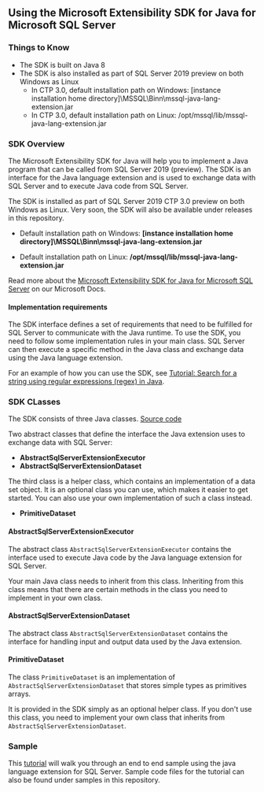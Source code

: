 ## Using the ​Microsoft Extensibility SDK for Java for Microsoft SQL Server​

### Things to Know

* The SDK is built on Java 8
* The SDK is also installed as part of SQL Server 2019 preview on both Windows as Linux
  * In CTP 3.0, default installation path on Windows: [instance installation home directory]\MSSQL\Binn\mssql-java-lang-extension.jar
  * In CTP 3.0, default installation path on Linux: /opt/mssql/lib/mssql-java-lang-extension.jar 

### SDK Overview

The Microsoft Extensibility SDK for Java will help you to implement a Java program that can be called from SQL Server 2019 (preview). The SDK is an interface for the Java language extension and is used to exchange data with SQL Server and to execute Java code from SQL Server.

The SDK is installed as part of SQL Server 2019 CTP 3.0 preview on both Windows as Linux.
Very soon, the SDK will also be available under releases in this repository.

+ Default installation path on Windows: **[instance installation home directory]\MSSQL\Binn\mssql-java-lang-extension.jar**

+ Default installation path on Linux: **/opt/mssql/lib/mssql-java-lang-extension.jar**

Read more about the [​Microsoft Extensibility SDK for Java for Microsoft SQL Server​](https://docs.microsoft.com/en-us/sql/language-extensions/how-to/extensibility-sdk-java-sql-server?view=sqlallproducts-allversions) on our Microsoft Docs.

#### Implementation requirements

The SDK interface defines a set of requirements that need to be fulfilled for SQL Server to communicate with the Java runtime. To use the SDK, you need to follow some implementation rules in your main class. SQL Server can then execute a specific method in the Java class and exchange data using the Java language extension.

For an example of how you can use the SDK, see [Tutorial: Search for a string using regular expressions (regex) in Java](../tutorials/search-for-string-using-regular-expressions-in-java.md).

### SDK CLasses

The SDK consists of three Java classes. [Source code](https://github.com/microsoft/sql-server-language-extensions/tree/master/language-extensions/java/sdk/src/main/java/com/microsoft/sqlserver/javalangextension)

Two abstract classes that define the interface the Java extension uses to exchange data with SQL Server:

- **AbstractSqlServerExtensionExecutor**
- **AbstractSqlServerExtensionDataset**

The third class is a helper class, which contains an implementation of a data set object. It is an optional class you can use, which makes it easier to get started. You can also use your own implementation of such a class instead.

- **PrimitiveDataset**


#### AbstractSqlServerExtensionExecutor

The abstract class `AbstractSqlServerExtensionExecutor` contains the interface used to execute Java code by the Java language extension for SQL Server.

Your main Java class needs to inherit from this class. Inheriting from this class means that there are certain methods in the class you need to implement in your own class.

#### AbstractSqlServerExtensionDataset

The abstract class `AbstractSqlServerExtensionDataset` contains the interface for handling input and output data used by the Java extension.

#### PrimitiveDataset

The class `PrimitiveDataset` is an implementation of `AbstractSqlServerExtensionDataset` that stores simple types as primitives arrays.

It is provided in the SDK simply as an optional helper class. If you don't use this class, you need to implement your own class that inherits from `AbstractSqlServerExtensionDataset`. 

### Sample

This [tutorial](https://docs.microsoft.com/en-us/sql/language-extensions/tutorials/search-for-string-using-regular-expressions-in-java?view=sqlallproducts-allversions) will walk you through an end to end sample using the java language extension for SQL Server. Sample code files for the tutorial can also be found under samples in this repository.
